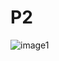 # P2

![image1](https://user-images.githubusercontent.com/47397924/56440892-fb3b9000-62b8-11e9-9bfe-552b1d6a3ebc.jpeg)
